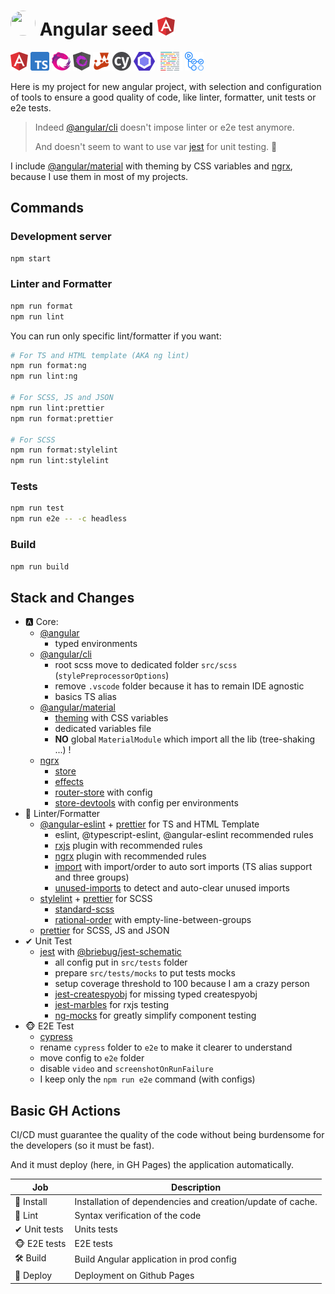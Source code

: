 # <img src="https://avatars.githubusercontent.com/u/22544289" width="40" height="40" style="border-radius: 50%"/> Angular seed ![angular](https://raw.githubusercontent.com/kekel87/readme-images/master/angular.png)

![angular](https://raw.githubusercontent.com/kekel87/readme-images/master/angular.png)
![typescript](https://raw.githubusercontent.com/kekel87/readme-images/master/typescript.png)
![rxjs](https://raw.githubusercontent.com/kekel87/readme-images/master/rxjs.png)
![ngrx](https://raw.githubusercontent.com/kekel87/readme-images/master/ngrx.png)
![jest](https://raw.githubusercontent.com/kekel87/readme-images/master/jest.png)
![cypress](https://raw.githubusercontent.com/kekel87/readme-images/master/cypress.png)
![eslint](https://raw.githubusercontent.com/kekel87/readme-images/master/eslint.png)
![prettier](https://raw.githubusercontent.com/kekel87/readme-images/master/prettier.png)
![github-actions](https://raw.githubusercontent.com/kekel87/readme-images/master/github-actions.png)

Here is my project for new angular project, with selection and configuration of tools to ensure a good quality of code, like linter, formatter, unit tests or e2e tests.

> Indeed [@angular/cli](https://github.com/angular/angular-cli) doesn't impose linter or e2e test anymore.
> 
> And doesn't seem to want to use var [jest](https://jestjs.io/fr/) for unit testing. 🤷

I include [@angular/material](https://material.angular.io/) with theming by CSS variables and [ngrx](https://ngrx.io/), because I use them in most of my projects.

## Commands

### Development server

```bash
npm start
```

### Linter and Formatter
```bash
npm run format
npm run lint
```

You can run only specific lint/formatter if you want:
```bash
# For TS and HTML template (AKA ng lint)
npm run format:ng
npm run lint:ng

# For SCSS, JS and JSON
npm run lint:prettier
npm run format:prettier

# For SCSS
npm run format:stylelint
npm run lint:stylelint
```

### Tests
```bash
npm run test
npm run e2e -- -c headless
```

### Build
```bash
npm run build
```

## Stack and Changes
- 🅰️ Core:
  - [@angular](https://angular.io/docs)
    - typed environments
  - [@angular/cli](https://angular.io/cli)
    - root scss move to dedicated folder `src/scss` (`stylePreprocessorOptions`)
    - remove `.vscode` folder because it has to remain IDE agnostic
    - basics TS alias
  - [@angular/material](https://material.angular.io/)
    - [theming](https://material.angular.io/guide/theming) with CSS variables
    - dedicated variables file
    - **NO** global `MaterialModule` which import all the lib (tree-shaking ...) !
  - [ngrx](https://ngrx.io/)
    - [store](https://www.npmjs.com/package/@ngrx/store)
    - [effects](https://www.npmjs.com/package/@ngrx/effects)
    - [router-store](https://www.npmjs.com/package/@ngrx/router-store) with config
    - [store-devtools](https://www.npmjs.com/package/@ngrx/store-devtools) with config per environments
- 👮 Linter/Formatter
  - [@angular-eslint](https://www.npmjs.com/package/@angular-eslint/schematics) + [prettier](https://www.npmjs.com/package/eslint-config-prettier) for TS and HTML Template
    - eslint, @typescript-eslint, @angular-eslint recommended rules
    - [rxjs](https://www.npmjs.com/package/eslint-plugin-rxjs) plugin with recommended rules
    - [ngrx](https://www.npmjs.com/package/eslint-plugin-ngrx) plugin with recommended rules
    - [import](eslint-plugin-import) with import/order to auto sort imports (TS alias support and three groups)
    - [unused-imports](eslint-plugin-unused-imports) to detect and auto-clear unused imports
  - [stylelint](https://www.npmjs.com/package/stylelint) + [prettier](https://www.npmjs.com/package/stylelint-config-prettier) for SCSS
    - [standard-scss](https://www.npmjs.com/package/stylelint-config-standard-scss)
    - [rational-order](https://www.npmjs.com/package/@greenly/stylelint-config-rational-order) with empty-line-between-groups
  - [prettier](https://www.npmjs.com/package/prettier) for SCSS, JS and JSON
- ✔ Unit Test
  - [jest](https://www.npmjs.com/package/jest) with [@briebug/jest-schematic](https://www.npmjs.com/package/@briebug/jest-schematic)
    - all config put in `src/tests` folder
    - prepare `src/tests/mocks` to put tests mocks
    - setup coverage threshold to 100 because I am a crazy person
    - [jest-createspyobj](https://www.npmjs.com/package/jest-createspyobj) for missing typed createspyobj
    - [jest-marbles](https://www.npmjs.com/package/jest-marbles) for rxjs testing
    - [ng-mocks](https://www.npmjs.com/package/ng-mocks) for greatly simplify component testing
- 🐵 E2E Test
  - [cypress](https://www.npmjs.com/package/@cypress/schematic)
  - rename `cypress` folder to `e2e` to make it clearer to understand
  - move config to `e2e` folder
  - disable `video` and `screenshotOnRunFailure`
  - I keep only the `npm run e2e` command (with configs)

## Basic GH Actions

CI/CD must guarantee the quality of the code without being burdensome for the developers (so it must be fast).

And it must deploy (here, in GH Pages) the application automatically.

| Job          | Description                                                |
|--------------|------------------------------------------------------------|
| 🚧 Install   | Installation of dependencies and creation/update of cache. |
| 👮 Lint      | Syntax verification of the code                            |
| ✔ Unit tests | Units tests                                                |
| 🐵 E2E tests | E2E tests                                                  |
| 🛠️ Build    | Build Angular application in prod config                   |
| 🚀 Deploy    | Deployment on Github Pages                                 |
